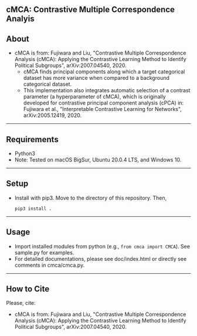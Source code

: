 ## cMCA: Contrastive Multiple Correspondence Analyis

About
-----
* cMCA is from: Fujiwara and Liu, "Contrastive Multiple Correspondence Analysis (cMCA): Applying the Contrastive Learning Method to Identify Political Subgroups", arXiv:2007.04540, 2020.
  * cMCA finds principal components along which a target categorical dataset has more variance when compared to a background categorical dataset.
  * This implementation also integrates automatic selection of a contrast parameter (a hyperparameter of cMCA), which is originally developed for contrastive principal component analysis (cPCA) in: Fujiwara et al., "Interpretable Contrastive Learning for Networks", arXiv:2005.12419, 2020.

******

Requirements
-----
* Python3
* Note: Tested on macOS BigSur, Ubuntu 20.0.4 LTS, and Windows 10.
******

Setup
-----
* Install with pip3. Move to the directory of this repository. Then,

    `pip3 install .`

******

Usage
-----
* Import installed modules from python (e.g., `from cmca import CMCA`). See sample.py for examples.
* For detailed documentations, please see doc/index.html or directly see comments in cmca/cmca.py.

******

## How to Cite
Please, cite:    
* cMCA is from: Fujiwara and Liu, "Contrastive Multiple Correspondence Analysis (cMCA): Applying the Contrastive Learning Method to Identify Political Subgroups", arXiv:2007.04540, 2020.

